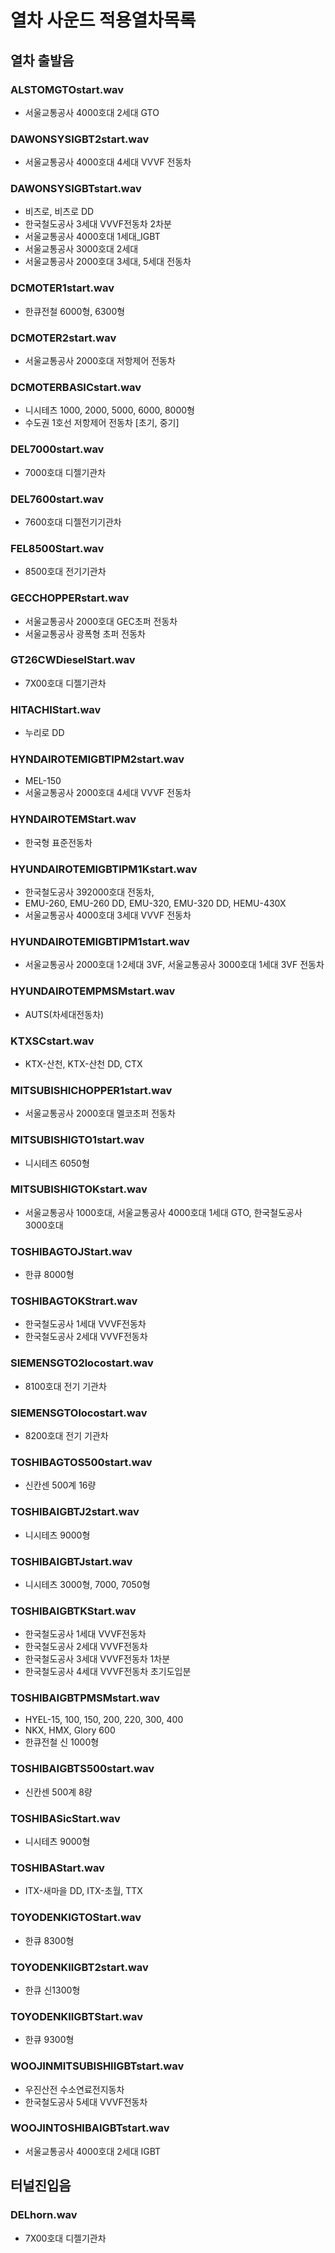 # 열차 사운드 적용열차목록
## 열차 출발음
### ALSTOMGTOstart.wav
- 서울교통공사 4000호대 2세대 GTO

### DAWONSYSIGBT2start.wav
- 서울교통공사 4000호대 4세대 VVVF 전동차

### DAWONSYSIGBTstart.wav
- 비츠로, 비츠로 DD
- 한국철도공사 3세대 VVVF전동차 2차분
- 서울교통공사 4000호대 1세대_IGBT
- 서울교통공사 3000호대 2세대
- 서울교통공사 2000호대 3세대, 5세대 전동차

### DCMOTER1start.wav
- 한큐전철 6000형, 6300형

### DCMOTER2start.wav
- 서울교통공사 2000호대 저항제어 전동차

### DCMOTERBASICstart.wav
- 니시테츠 1000, 2000, 5000, 6000, 8000형
- 수도권 1호선 저항제어 전동차 [초기, 중기]

### DEL7000start.wav
- 7000호대 디젤기관차

### DEL7600start.wav
- 7600호대 디젤전기기관차

### FEL8500Start.wav
- 8500호대 전기기관차

### GECCHOPPERstart.wav
- 서울교통공사 2000호대 GEC초퍼 전동차
- 서울교통공사 광폭형 초퍼 전동차

### GT26CWDieselStart.wav
- 7X00호대 디젤기관차

### HITACHIStart.wav
- 누리로 DD

### HYNDAIROTEMIGBTIPM2start.wav
- MEL-150
- 서울교통공사 2000호대 4세대 VVVF 전동차

### HYNDAIROTEMStart.wav
- 한국형 표준전동차

### HYUNDAIROTEMIGBTIPM1Kstart.wav
- 한국철도공사 392000호대 전동차,
- EMU-260, EMU-260 DD, EMU-320, EMU-320 DD, HEMU-430X
- 서울교통공사 4000호대 3세대 VVVF 전동차

### HYUNDAIROTEMIGBTIPM1start.wav
- 서울교통공사 2000호대 1·2세대 3VF, 서울교통공사 3000호대 1세대 3VF 전동차

### HYUNDAIROTEMPMSMstart.wav
- AUTS(차세대전동차)

### KTXSCstart.wav
- KTX-산천, KTX-산천 DD, CTX

### MITSUBISHICHOPPER1start.wav
- 서울교통공사 2000호대 멜코초퍼 전동차

### MITSUBISHIGTO1start.wav
- 니시테츠 6050형

### MITSUBISHIGTOKstart.wav
- 서울교통공사 1000호대, 서울교통공사 4000호대 1세대 GTO, 한국철도공사 3000호대

### TOSHIBAGTOJStart.wav
- 한큐 8000형

### TOSHIBAGTOKStrart.wav
- 한국철도공사 1세대 VVVF전동차
- 한국철도공사 2세대 VVVF전동차

### SIEMENSGTO2locostart.wav
- 8100호대 전기 기관차

### SIEMENSGTOlocostart.wav
- 8200호대 전기 기관차

### TOSHIBAGTOS500start.wav
- 신칸센 500계 16량

### TOSHIBAIGBTJ2start.wav
- 니시테츠 9000형

### TOSHIBAIGBTJstart.wav
- 니시테츠 3000형, 7000, 7050형

### TOSHIBAIGBTKStart.wav
- 한국철도공사 1세대 VVVF전동차
- 한국철도공사 2세대 VVVF전동차
- 한국철도공사 3세대 VVVF전동차 1차분
- 한국철도공사 4세대 VVVF전동차 초기도입분

### TOSHIBAIGBTPMSMstart.wav
- HYEL-15, 100, 150, 200, 220, 300, 400
- NKX, HMX, Glory 600
- 한큐전철 신 1000형

### TOSHIBAIGBTS500start.wav
- 신칸센 500계 8량

### TOSHIBASicStart.wav
- 니시테츠 9000형

### TOSHIBAStart.wav
- ITX-새마을 DD, ITX-초월, TTX

### TOYODENKIGTOStart.wav
- 한큐 8300형

### TOYODENKIIGBT2start.wav
- 한큐 신1300형

### TOYODENKIIGBTStart.wav
- 한큐 9300형

### WOOJINMITSUBISHIIGBTstart.wav
- 우진산전 수소연료전지동차
- 한국철도공사 5세대 VVVF전동차

### WOOJINTOSHIBAIGBTstart.wav
- 서울교통공사 4000호대 2세대 IGBT

## 터널진입음
### DELhorn.wav
- 7X00호대 디젤기관차